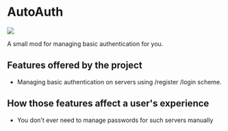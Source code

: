# AutoAuth
![](https://github.com/EnergoStalin/AutoAuthMC/actions/workflows/publish.yml/badge.svg)

A small mod for managing basic authentication for you.

## Features offered by the project
- Managing basic authentication on servers using /register /login scheme.

## How those features affect a user's experience
- You don't ever need to manage passwords for such servers manually